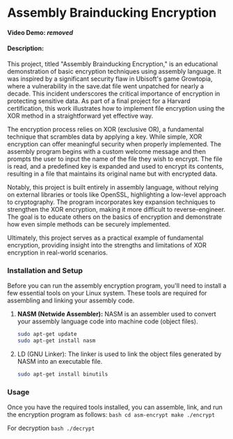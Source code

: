 # Assembly Brainducking Encryption
#### Video Demo:  *removed*
#### Description:
This project, titled "Assembly Brainducking Encryption," is an educational demonstration of basic encryption techniques using assembly language. It was inspired by a significant security flaw in Ubisoft's game Growtopia, where a vulnerability in the save.dat file went unpatched for nearly a decade. This incident underscores the critical importance of encryption in protecting sensitive data. As part of a final project for a Harvard certification, this work illustrates how to implement file encryption using the XOR method in a straightforward yet effective way.

The encryption process relies on XOR (exclusive OR), a fundamental technique that scrambles data by applying a key. While simple, XOR encryption can offer meaningful security when properly implemented. The assembly program begins with a custom welcome message and then prompts the user to input the name of the file they wish to encrypt. The file is read, and a predefined key is expanded and used to encrypt its contents, resulting in a file that maintains its original name but with encrypted data.

Notably, this project is built entirely in assembly language, without relying on external libraries or tools like OpenSSL, highlighting a low-level approach to cryptography. The program incorporates key expansion techniques to strengthen the XOR encryption, making it more difficult to reverse-engineer. The goal is to educate others on the basics of encryption and demonstrate how even simple methods can be securely implemented.

Ultimately, this project serves as a practical example of fundamental encryption, providing insight into the strengths and limitations of XOR encryption in real-world scenarios.

### Installation and Setup

Before you can run the assembly encryption program, you'll need to install a few essential tools on your Linux system. These tools are required for assembling and linking your assembly code.

1. **NASM (Netwide Assembler):** NASM is an assembler used to convert your assembly language code into machine code (object files).
   ```bash
   sudo apt-get update
   sudo apt-get install nasm
   ```

2. LD (GNU Linker): The linker is used to link the object files generated by NASM into an executable file.
    ```bash
    sudo apt-get install binutils
    ```

### Usage
Once you have the required tools installed, you can assemble, link, and run the encryption program as follows:
    ```bash
    cd asm-encrypt
    make
    ./encrypt
    ```

For decryption
    ```bash
    ./decrypt
    ```



